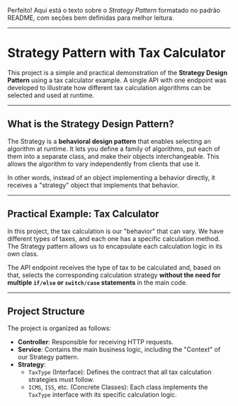 Perfeito! Aqui está o texto sobre o *Strategy Pattern* formatado no padrão README, com seções bem definidas para melhor leitura.

---

# Strategy Pattern with Tax Calculator

This project is a simple and practical demonstration of the **Strategy Design Pattern** using a tax calculator example. A single API with one endpoint was developed to illustrate how different tax calculation algorithms can be selected and used at runtime.

---

## What is the Strategy Design Pattern?

The Strategy is a **behavioral design pattern** that enables selecting an algorithm at runtime. It lets you define a family of algorithms, put each of them into a separate class, and make their objects interchangeable. This allows the algorithm to vary independently from clients that use it.

In other words, instead of an object implementing a behavior directly, it receives a "strategy" object that implements that behavior. 

---

## Practical Example: Tax Calculator

In this project, the tax calculation is our "behavior" that can vary. We have different types of taxes, and each one has a specific calculation method. The Strategy pattern allows us to encapsulate each calculation logic in its own class.

The API endpoint receives the type of tax to be calculated and, based on that, selects the corresponding calculation strategy **without the need for multiple `if/else` or `switch/case` statements** in the main code.

---

## Project Structure

The project is organized as follows:

* **Controller**: Responsible for receiving HTTP requests.
* **Service**: Contains the main business logic, including the "Context" of our Strategy pattern.
* **Strategy**:
    * `TaxType` (Interface): Defines the contract that all tax calculation strategies must follow.
    * `ICMS`, `ISS`, etc. (Concrete Classes): Each class implements the `TaxType` interface with its specific calculation logic.
